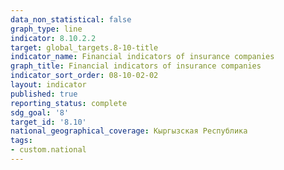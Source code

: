 ```yaml
---
data_non_statistical: false
graph_type: line
indicator: 8.10.2.2
target: global_targets.8-10-title
indicator_name: Financial indicators of insurance companies
graph_title: Financial indicators of insurance companies
indicator_sort_order: 08-10-02-02
layout: indicator
published: true
reporting_status: complete
sdg_goal: '8'
target_id: '8.10'
national_geographical_coverage: Кыргызская Республика
tags:
- custom.national
---
```

